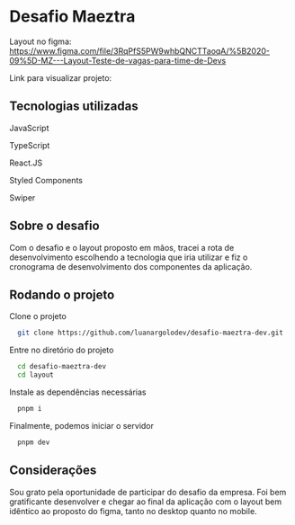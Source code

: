 # Desafio Maeztra

Layout no figma: https://www.figma.com/file/3RqPfS5PW9whbQNCTTaoqA/%5B2020-09%5D-MZ---Layout-Teste-de-vagas-para-time-de-Devs

Link para visualizar projeto: 

## Tecnologias utilizadas

JavaScript

TypeScript

React.JS

Styled Components

Swiper

## Sobre o desafio
Com o desafio e o layout proposto em mãos, tracei a rota de desenvolvimento escolhendo a tecnologia que iria utilizar e fiz o cronograma de desenvolvimento dos componentes da aplicação.

## Rodando o projeto

Clone o projeto

```bash
  git clone https://github.com/luanargolodev/desafio-maeztra-dev.git
```

Entre no diretório do projeto

```bash
  cd desafio-maeztra-dev
  cd layout
```

Instale as dependências necessárias

```bash
  pnpm i
```

Finalmente, podemos iniciar o servidor

```bash
  pnpm dev
```

## Considerações

Sou grato pela oportunidade de participar do desafio da empresa. Foi bem gratificante desenvolver e chegar ao final da aplicação com o layout bem idêntico ao proposto do figma, tanto no desktop quanto no mobile.
